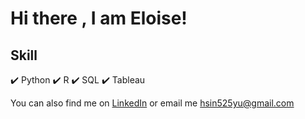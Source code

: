 # Hi there , I am Eloise!
## Skill
:heavy_check_mark: Python
:heavy_check_mark: R
:heavy_check_mark: SQL
:heavy_check_mark: Tableau

You can also find me on [LinkedIn](https://www.linkedin.com/in/eloiiiseyu/) or email me hsin525yu@gmail.com
